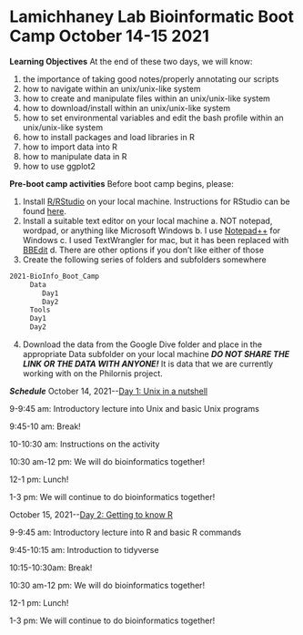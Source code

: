 # Lamichhaney Lab Bioinformatic Boot Camp October 14-15 2021

**Learning Objectives**
At the end of these two days, we will know:
1.	the importance of taking good notes/properly annotating our scripts
2.	how to navigate within an unix/unix-like system
3.	how to create and manipulate files within an unix/unix-like system
4.	how to download/install within an unix/unix-like system
5.	how to set environmental variables and edit the bash profile within an unix/unix-like system
6.	how to install packages and load libraries in R
7.	how to import data into R
8.	how to manipulate data in R
9.	how to use ggplot2

**Pre-boot camp activities**
Before boot camp begins, please:
1.	Install [R/RStudio](https://www.r-project.org/) on your local machine. Instructions for RStudio can be found [here](https://youtu.be/D6CunpqF04E).
2.	Install a suitable text editor on your local machine
a.	NOT notepad, wordpad, or anything like Microsoft Windows
b.	I use [Notepad++](https://notepad-plus-plus.org/) for Windows
c.	I used TextWrangler for mac, but it has been replaced with [BBEdit](https://www.barebones.com/products/bbedit/)
d.	There are other options if you don’t like either of those
3.	Create the following series of folders and subfolders somewhere
```bash
2021-BioInfo_Boot_Camp
     Data
        Day1
        Day2
     Tools
     Day1
     Day2
```
4.	Download the data from the Google Dive folder and place in the appropriate Data subfolder on your local machine
***DO NOT SHARE THE LINK OR THE DATA WITH ANYONE!*** It is data that we are currently working with on the Philornis project.
 

***Schedule***
October 14, 2021--[Day 1: Unix in a nutshell](https://github.com/wjdavis90/Omics_lab_server/tree/main/tutorials/2021_Bio_Info_Bootcamp/Unix_in_a_nutshell)

9-9:45 am: Introductory lecture into Unix and basic Unix programs

9:45-10 am: Break!

10-10:30 am: Instructions on the activity

10:30 am-12 pm: We will do bioinformatics together!

12-1 pm: Lunch!

1-3 pm: We will continue to do bioinformatics together!

October 15, 2021--[Day 2: Getting to know R](https://github.com/wjdavis90/Omics_lab_server/tree/main/tutorials/2021_Bio_Info_Bootcamp/Getting_to_know_R)

9-9:45 am: Introductory lecture into R and basic R commands

9:45-10:15 am: Introduction to tidyverse

10:15-10:30am: Break!

10:30 am-12 pm: We will do bioinformatics together!

12-1 pm: Lunch!

1-3 pm: We will continue to do bioinformatics together!
